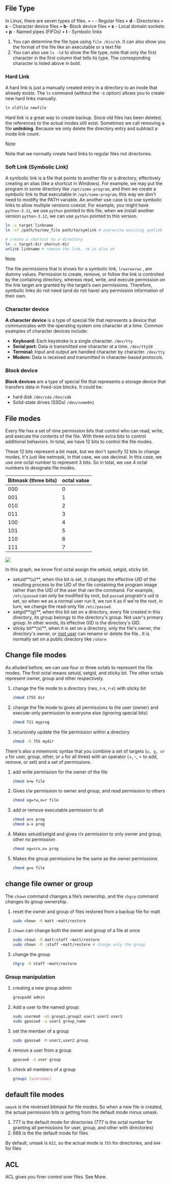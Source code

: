 ## File Type
In Linux, there are seven types of files.
• **-** - Regular files
• **d** - Directories
• **c** - Character device files
• **b**- Block device files
• **s** - Local domain sockets
• **p** - Named pipes (FIFOs)
• **l** - Symbolic links
1. You can determine the file type using `file /bin/sh`. It can also show you the format of the file like an executable or a text file
2. You can also use `ls -ld` to show the file type, note that only the first character in the first column that tells its type. The corresponding character is listed above in bold.

### Hard Link
A hard link is just a manually created entry in a directory to an inode that already exists. The `ln` command (without the -s option) allows you to create new hard links manually.
```bash
ln oldfile newfile
```
Hard link is a great way to create backup. Since old files has been deleted, the references to the actual inodes still exist. Sometimes we call removing a file **unlinking**. Because we only delete the directory entry and subtract a inode link count.

> [!note]
>
> Note that we normally create hard links to regular files not directories.

### Soft Link (Symbolic Link)
A symbolic link is a file that points to another file or a directory, effectively creating an alias (like a shortcut in Windows). For example, we may put the program in some directory like `/opt/some-program`, and then we create a symbolic link to that executable in `/opt/some-program`, this way we don't need to modifty the PATH variable.
An another use case is to use symbolic links to allow multiple versions coexist. For example, you might have `python-3.11`, we use `python` pointed to this file, when we install another version `python-3.12`, we can use `python` pointed to this version. 
```bash
ln -s target linkname
ln -sf /path/to/new_file path/to/symlink # overwrite exsiting symlink

# create a shortcut to a directory
ln -s target-dir shorcut-dir
unlink linkname # remove the link, rm is also ok
```
>[!note]
>The file permissions that ls shows for a symbolic link, `lrwxrwxrwx` , are dummy values. Permission to create, remove, or follow the link is controlled by the containing directory, whereas read, write, and execute permission on the link target are granted by the target’s own permissions. Therefore, symbolic links do not need (and do not have) any permission information of their own.

### Character device
**A character device** is a type of special file that represents a device that communicates with the operating system one character at a time. Common examples of character devices include:
- **Keyboard:** Each keystroke is a single character. `/dev/tty`
- **Serial port:** Data is transmitted one character at a time. `/dev/ttyS0`
- **Terminal:** Input and output are handled character by character. `/dev/tty`
- **Modem:** Data is received and transmitted in character-based protocols.
### Block device
**Block devices** are a type of special file that represents a storage device that transfers data in fixed-size blocks. It could be:
* hard disk `/dev/sda` `/dev/sdb`
* Solid-state drives (SSDs) `/dev/nvme0n1`



## File modes

Every file has a set of nine permission bits that control who can read, write, and execute the contents of the
file. With three extra bits to control additional behaviors. In total, we have 12 bits to control the file modes.

These 12 bits represent a bit mask, but we don't specify 12 bits to change modes, it's just like netmask, in that case, we use decimal. In this case, we use one octal number to represent 3 bits. So in total, we use 4 octal numbers to designate file modes.

| Bitmask (three bits) | octal value |
| -------------------- | ----------- |
| 000                  | 0           |
| 001                  | 1           |
| 010                  | 2           |
| 011                  | 3           |
| 100                  | 4           |
| 101                  | 5           |
| 110                  | 6           |
| 111                  | 7           |

![](assets/file-modes.svg)

In this graph, we know first octal assign the setuid, setgid, sticky bit.

* setuid**(u)**, when this bit is set, it changes the effective UID of the resulting process to the UID of the file containing the program image rather than the UID of the user that ran the command. For example, `/etc/passwd` can only be modified by root, but `passwd` program's uid is set, so when we as a normal user run it, we run it as if we're the root, in turn, we change the read-only file `/etc/passwd`.
* setgid**(g)**, when this bit set on a directory, every file created in this directory, its group belongs to the directory's group. Not user's primary group. In other words, its effective GID is the directory's GID.
* sticky bit**(s)**, when it is set on a directory, only the file's owner, the directory's owner, or [root user](https://en.wikipedia.org/wiki/Superuser) can rename or delete the file.. It is normally set on a public directory like `/share`



## Change file modes

As alluded before, we can use four or three octals to represent the file modes. The first octal means setuid, setgid, and sticky bit. The other octals represent owner, group and other respectively.

1. change the file mode to a directory (rwx, r-x, r-x) with sticky bit

   ```bash
   chmod 1755 dir
   ```

2. change the file mode to gives all permissions to the user (owner) and execute-only permission to everyone else (ignoring special bits)

   ```bash
   chmod 711 myprog
   ```

3. recursively update the file permission within a directory
   ```bash
   chmod -R 755 mydir
   ```

There's also a mnemonic syntax that you combine a set of targets (`u, g, or o` for user, group, other, or `a` for all three) with an operator (+, -, = to add, remove, or set) and a set of permissions. 

1. add write permission for the owner of the file

   ```bash
   chmod o+w file
   ```

2. Gives r/w permission to owner and group, and read permission to others
   ```bash
   chmod ug=rw,o=r file
   ```

3. add or remove executable permission to all 

   ```bash
   chmod a+x prog
   chmod a-x prog
   ```

4. Makes setuid/setgid and gives r/x permission to only owner and group, other no permission
   ```bash
   chmod ug=srx,o= prog
   ```

5. Makes the group permissions be the same as the owner permissions

   ```bash
   chmod g=u file
   ```

   


## change file owner or group

The `chown` command changes a file’s ownership, and the `chgrp` command changes
its group ownership. 

1. reset the owner and group of files restored from a backup file for matt
   ```bash
   sudo chown -R matt ~matt/restore
   ```

2. `chown` can change both the owner and group of a file at once

   ```bash
   sudo chown -R matt:staff ~matt/restore
   sudo chown -R :staff ~matt/restore # change only the group
   ```

3. change the group
   ```bash
   chgrp -R staff ~matt/restore
   ```

### Group manipulation

1. creating a new group admin
   ```bash
   groupadd admin
   ```

2. Add a user to the named group:
   ```bash
   sudo usermod -aG group1,group2 user1 user2 user3
   sudo gpasswd -a user1 group_name
   ```

3. set the member  of a group

   ```bash
   sudo gpasswd -M user1,user2 group
   ```

4. remove a user from a group

   ```bash
   gpasswd -d user group
   ```

5. check all members of a group

   ```bash
   groups [username]
   ```

## default file modes

`umask` is the reversed bitmask for file modes. So when a new file is created, the actual permission bits is getting from the default mode minus umask. 

1. 777 is the default mode for directories (777 is the octal number for granting all permissions for user, group, and other with directories)
2. 666 is the the default mode for files

By default, umask is `022`, so the actual mode is `755` for directories, and `644` for files

## ACL

ACL gives you finer control over files. See More.					





